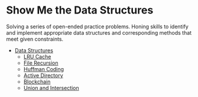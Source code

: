 # Show Me the Data Structures

Solving a series of open-ended practice problems. 
Honing skills to identify and implement appropriate data structures and corresponding methods that meet given constraints.

- [Data Structures](https://github.com/PollyannaRibeiro/data-structures-and-algorithms/tree/main/1-Proj-Data-Structures)
    - [LRU Cache](https://github.com/PollyannaRibeiro/data-structures-and-algorithms/tree/main/1-Proj-Data-Structures/Problem_1_LRU_Cache)
    - [File Recursion](https://github.com/PollyannaRibeiro/data-structures-and-algorithms/tree/main/1-Proj-Data-Structures/Problem_2_File_Recursion)
    - [Huffman Coding](https://github.com/PollyannaRibeiro/data-structures-and-algorithms/tree/main/1-Proj-Data-Structures/Problem_3_Huffman_coding)
    - [Active Directory](https://github.com/PollyannaRibeiro/data-structures-and-algorithms/tree/main/1-Proj-Data-Structures/Problem_4_active_directory)
    - [Blockchain](https://github.com/PollyannaRibeiro/data-structures-and-algorithms/tree/main/1-Proj-Data-Structures/Problem_5_Blockchain)
    - [Union and Intersection](https://github.com/PollyannaRibeiro/data-structures-and-algorithms/tree/main/1-Proj-Data-Structures/Problem_6_Union_and_Intersection)
    